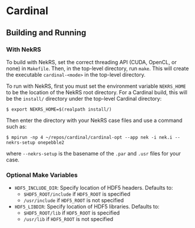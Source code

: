 # Cardinal

## Building and Running

### With NekRS

To build with NekRS, set the correct threading API (CUDA, OpenCL, or none) in `Makefile`.  Then, in
the top-level directory, run `make`.  This will create the executable `cardinal-<mode>` in the
top-level directory.

To run with NekRS, first you must set the environment variable `NEKRS_HOME` to be the location of the 
NekRS root directory.  For a Cardinal build, this will be the `install/` directory under the
top-level Cardinal directory:

```
$ export NEKRS_HOME=$(realpath install/)
```


Then enter the directory with your NekRS case files and use a command such as:

```
$ mpirun -np 4 ~/repos/cardinal/cardinal-opt --app nek -i nek.i --nekrs-setup onepebble2
```

where `--nekrs-setup` is the basename of the `.par` and `.usr` files for your case.  

### Optional Make Variables

* `HDF5_INCLUDE_DIR`: Specify location of HDF5 headers.  Defaults to:
  * `$HDF5_ROOT/include` if `HDF5_ROOT` is specified
  * `/usr/include` if `HDF5_ROOT` is not specified
* `HDF5_LIBDIR`: Specify location of HDF5 libraries.  Defaults to:
  * `$HDF5_ROOT/lib` if `HDF5_ROOT` is specified
  * `/usr/lib` if `HDF5_ROOT` is not specified
